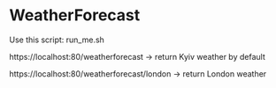 # WeatherForecast
Use this script: run_me.sh

https://localhost:80/weatherforecast -> return Kyiv weather by default

https://localhost:80/weatherforecast/london -> return London weather
